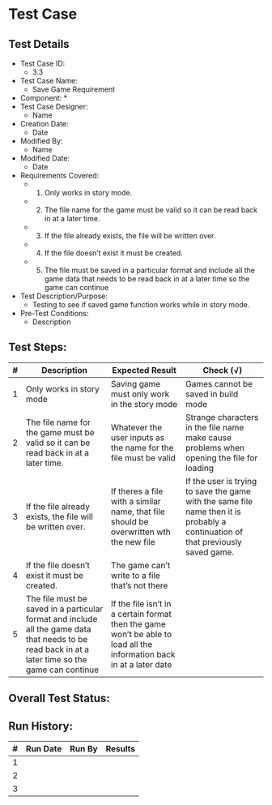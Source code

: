 # Test Case 

## Test Details
    
* Test Case ID:
  * 3.3
* Test Case Name:
  * Save Game Requirement
* Component: 
  * 
* Test Case Designer:
  * Name
* Creation Date:
  * Date
* Modified By:
  * Name
* Modified Date:
  * Date
* Requirements Covered:
  * 1. Only works in story mode.
  * 2. The file name for the game must be valid so it can be read back  in at a later time.
  * 3. If the file already exists, the file will be written over.
  * 4. If the file doesn’t exist it must be created.
  * 5. The  file  must  be  saved  in  a particular  format  and  include  all  the  game 
        data that needs to be read back in at a later time so the game can continue
* Test Description/Purpose:
  * Testing to see if saved game function works while in story mode.
* Pre-Test Conditions:
  * Description
## Test Steps: 
| # | Description | Expected Result | Check (√) |
| --- | --- | --- | --- |
| 1 |Only works in story mode |Saving game must only work in the story mode | Games cannot be saved in build mode |			
| 2 |The file name for the game must be valid so it can be read back  in at a later time. | Whatever the user inputs as the name for the file must be valid| Strange  characters  in  the  file  name  make cause  problems  when opening the file for loading |			
| 3 |If the file already exists, the file will be written over. |If theres a file with a similar name, that file should be overwritten wth the new file |If the user is trying to save the game with the same file name then it is probably a continuation of that previously saved game. |			
| 4 |If the file doesn’t exist it must be created. |The game can’t write to a file that’s not there | |			
| 5 |The  file  must  be  saved  in  a particular  format  and  include  all  the  game data that needs to be read back in at a later time so the game can continue |If the file isn’t in a certain format then the game won’t be able to load all the information back in at a later date | |			
		

## Overall Test Status:



## Run History:
| # |	Run Date |	Run By |	Results |
| --- | --- | --- | --- |
| 1 | | | |			
| 2 | | | |			
| 3 | | | |			


